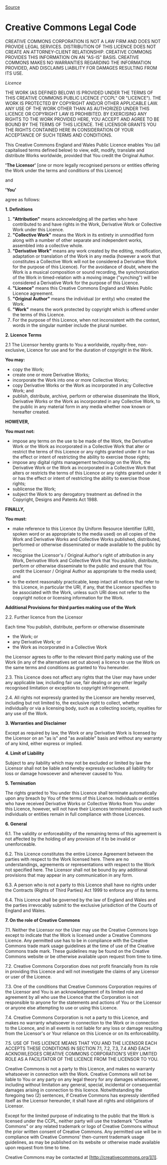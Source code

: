 [Source](https://creativecommons.org/licenses/by/2.0/uk/legalcode "Permalink to Creative Commons Legal Code")

# Creative Commons Legal Code

CREATIVE COMMONS CORPORATION IS NOT A LAW FIRM AND DOES NOT PROVIDE LEGAL SERVICES. DISTRIBUTION OF THIS LICENCE DOES NOT CREATE AN ATTORNEY-CLIENT RELATIONSHIP. CREATIVE COMMONS PROVIDES THIS INFORMATION ON AN "AS-IS" BASIS. CREATIVE COMMONS MAKES NO WARRANTIES REGARDING THE INFORMATION PROVIDED, AND DISCLAIMS LIABILITY FOR DAMAGES RESULTING FROM ITS USE.

_Licence_

THE WORK (AS DEFINED BELOW) IS PROVIDED UNDER THE TERMS OF THIS CREATIVE COMMONS PUBLIC LICENCE ("CCPL" OR "LICENCE"). THE WORK IS PROTECTED BY COPYRIGHT AND/OR OTHER APPLICABLE LAW. ANY USE OF THE WORK OTHER THAN AS AUTHORIZED UNDER THIS LICENCE OR COPYRIGHT LAW IS PROHIBITED. BY EXERCISING ANY RIGHTS TO THE WORK PROVIDED HERE, YOU ACCEPT AND AGREE TO BE BOUND BY THE TERMS OF THIS LICENCE. THE LICENSOR GRANTS YOU THE RIGHTS CONTAINED HERE IN CONSIDERATION OF YOUR ACCEPTANCE OF SUCH TERMS AND CONDITIONS.

This Creative Commons England and Wales Public Licence enables You (all capitalised terms defined below) to view, edit, modify, translate and distribute Works worldwide, provided that You credit the Original Author.

**'The Licensor'** [one or more legally recognised persons or entities offering the Work under the terms and conditions of this Licence]

and

**'You'**

agree as follows:

**1\. Definitions**

1. **"Attribution"** means acknowledging all the parties who have contributed to and have rights in the Work, Derivative Work or Collective Work under this Licence.
2. **"Collective Work"** means the Work in its entirety in unmodified form along with a number of other separate and independent works, assembled into a collective whole.
3. **"Derivative Work"** means any work created by the editing, modification, adaptation or translation of the Work in any media (however a work that constitutes a Collective Work will not be considered a Derivative Work for the purpose of this Licence). For the avoidance of doubt, where the Work is a musical composition or sound recording, the synchronization of the Work in timed-relation with a moving image ("synching") will be considered a Derivative Work for the purpose of this Licence.
4. **"Licence"** means this Creative Commons England and Wales Public Licence agreement.
5. **"Original Author"** means the individual (or entity) who created the Work.
6. **"Work"** means the work protected by copyright which is offered under the terms of this Licence.
7. For the purpose of this Licence, when not inconsistent with the context, words in the singular number include the plural number.

**2\. Licence Terms**

2.1 The Licensor hereby grants to You a worldwide, royalty-free, non-exclusive, Licence for use and for the duration of copyright in the Work.

**You may:**

* copy the Work;
* create one or more Derivative Works;
* incorporate the Work into one or more Collective Works;
* copy Derivative Works or the Work as incorporated in any Collective Work; and
* publish, distribute, archive, perform or otherwise disseminate the Work, Derivative Works or the Work as incorporated in any Collective Work, to the public in any material form in any media whether now known or hereafter created.

**HOWEVER,**

**You must not:**

* impose any terms on the use to be made of the Work, the Derivative Work or the Work as incorporated in a Collective Work that alter or restrict the terms of this Licence or any rights granted under it or has the effect or intent of restricting the ability to exercise those rights;
* impose any digital rights management technology on the Work, the Derivative Work or the Work as incorporated in a Collective Work that alters or restricts the terms of this Licence or any rights granted under it or has the effect or intent of restricting the ability to exercise those rights;
* sublicense the Work;
* subject the Work to any derogatory treatment as defined in the Copyright, Designs and Patents Act 1988.

**FINALLY,**

**You must:**

* make reference to this Licence (by Uniform Resource Identifier (URI), spoken word or as appropriate to the media used) on all copies of the Work and Derivative Works and Collective Works published, distributed, performed or otherwise disseminated or made available to the public by You;
* recognise the Licensor's / Original Author's right of attribution in any Work, Derivative Work and Collective Work that You publish, distribute, perform or otherwise disseminate to the public and ensure that You credit the Licensor / Original Author as appropriate to the media used; and
* to the extent reasonably practicable, keep intact all notices that refer to this Licence, in particular the URI, if any, that the Licensor specifies to be associated with the Work, unless such URI does not refer to the copyright notice or licensing information for the Work.

**Additional Provisions for third parties making use of the Work**

2.2. Further licence from the Licensor

Each time You publish, distribute, perform or otherwise disseminate

* the Work; or
* any Derivative Work; or
* the Work as incorporated in a Collective Work

the Licensor agrees to offer to the relevant third party making use of the Work (in any of the alternatives set out above) a licence to use the Work on the same terms and conditions as granted to You hereunder.

2.3. This Licence does not affect any rights that the User may have under any applicable law, including fair use, fair dealing or any other legally recognised limitation or exception to copyright infringement.

2.4. All rights not expressly granted by the Licensor are hereby reserved, including but not limited to, the exclusive right to collect, whether individually or via a licensing body, such as a collecting society, royalties for any use of the Work.

**3\. Warranties and Disclaimer**

Except as required by law, the Work or any Derivative Work is licensed by the Licensor on an "as is" and "as available" basis and without any warranty of any kind, either express or implied.

**4\. Limit of Liability**

Subject to any liability which may not be excluded or limited by law the Licensor shall not be liable and hereby expressly excludes all liability for loss or damage howsoever and whenever caused to You.

**5\. Termination**

The rights granted to You under this Licence shall terminate automatically upon any breach by You of the terms of this Licence. Individuals or entities who have received Derivative Works or Collective Works from You under this Licence, however, will not have their Licences terminated provided such individuals or entities remain in full compliance with those Licences.

**6\. General**

6.1. The validity or enforceability of the remaining terms of this agreement is not affected by the holding of any provision of it to be invalid or unenforceable.

6.2. This Licence constitutes the entire Licence Agreement between the parties with respect to the Work licensed here. There are no understandings, agreements or representations with respect to the Work not specified here. The Licensor shall not be bound by any additional provisions that may appear in any communication in any form.

6.3. A person who is not a party to this Licence shall have no rights under the Contracts (Rights of Third Parties) Act 1999 to enforce any of its terms.

6.4. This Licence shall be governed by the law of England and Wales and the parties irrevocably submit to the exclusive jurisdiction of the Courts of England and Wales.

**7\. On the role of Creative Commons**

7.1. Neither the Licensor nor the User may use the Creative Commons logo except to indicate that the Work is licensed under a Creative Commons Licence. Any permitted use has to be in compliance with the Creative Commons trade mark usage guidelines at the time of use of the Creative Commons trade mark. These guidelines may be found on the Creative Commons website or be otherwise available upon request from time to time.

7.2. Creative Commons Corporation does not profit financially from its role in providing this Licence and will not investigate the claims of any Licensor or user of the Licence.

7.3. One of the conditions that Creative Commons Corporation requires of the Licensor and You is an acknowledgement of its limited role and agreement by all who use the Licence that the Corporation is not responsible to anyone for the statements and actions of You or the Licensor or anyone else attempting to use or using this Licence.

7.4. Creative Commons Corporation is not a party to this Licence, and makes no warranty whatsoever in connection to the Work or in connection to the Licence, and in all events is not liable for any loss or damage resulting from the Licensor's or Your reliance on this Licence or on its enforceability.

7.5. USE OF THIS LICENCE MEANS THAT YOU AND THE LICENSOR EACH ACCEPTS THESE CONDITIONS IN SECTION 7.1, 7.2, 7.3, 7.4 AND EACH ACKNOWLEDGES CREATIVE COMMONS CORPORATION'S VERY LIMITED ROLE AS A FACILITATOR OF THE LICENCE FROM THE LICENSOR TO YOU.

Creative Commons is not a party to this Licence, and makes no warranty whatsoever in connection with the Work. Creative Commons will not be liable to You or any party on any legal theory for any damages whatsoever, including without limitation any general, special, incidental or consequential damages arising in connection to this licence. Notwithstanding the foregoing two (2) sentences, if Creative Commons has expressly identified itself as the Licensor hereunder, it shall have all rights and obligations of Licensor.

Except for the limited purpose of indicating to the public that the Work is licensed under the CCPL, neither party will use the trademark "Creative Commons" or any related trademark or logo of Creative Commons without the prior written consent of Creative Commons. Any permitted use will be in compliance with Creative Commons' then-current trademark usage guidelines, as may be published on its website or otherwise made available upon request from time to time.

Creative Commons may be contacted at [http://creativecommons.org/][1].

[1]: http://creativecommons.org
